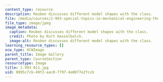 ```yaml
---
content_type: resource
description: Reuben discusses different model shapes with the class.
file: /media/courses/2-993-special-topics-in-mechanical-engineering-the-art-and-science-of-boat-design-january-iap-2007/8095c7cb49f2aac077974a0077e2fccb_2993011.jpg
file_type: image/jpeg
image_metadata:
  caption: Reuben discusses different model shapes with the class.
  credit: Photo by Kurt Hasselbalch.
  image-alt: Reuben discusses different model shapes with the class.
learning_resource_types: []
ocw_type: OCWImage
parent_title: Image Gallery
parent_type: CourseSection
resourcetype: Image
title: 2.993 011.jpg
uid: 8095c7cb-49f2-aac0-7797-4a0077e2fccb
---
```

